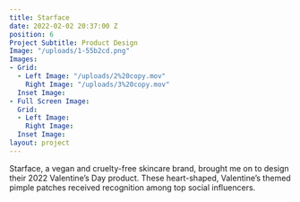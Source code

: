 ```yaml
---
title: Starface
date: 2022-02-02 20:37:00 Z
position: 6
Project Subtitle: Product Design
Image: "/uploads/1-55b2cd.png"
Images:
- Grid:
  - Left Image: "/uploads/2%20copy.mov"
    Right Image: "/uploads/3%20copy.mov"
  Inset Image: 
- Full Screen Image: 
  Grid:
  - Left Image: 
    Right Image: 
  Inset Image: 
layout: project
---
```


Starface, a vegan and cruelty-free skincare brand, brought me on to design their 2022 Valentine’s Day product. These heart-shaped, Valentine’s themed pimple patches received recognition among top social influencers.